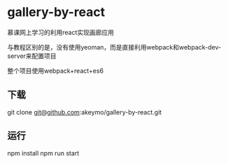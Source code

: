 # gallery-by-react
慕课网上学习的利用react实现画廊应用

与教程区别的是，没有使用yeoman，而是直接利用webpack和webpack-dev-server来配置项目

整个项目使用webpack+react+es6

## 下载
git clone git@github.com:akeymo/gallery-by-react.git

## 运行
npm install
npm run start

